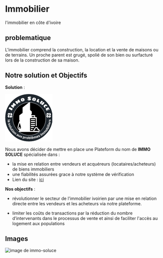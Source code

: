 # Immobilier

l'immobilier en côte d'ivoire

## problematique

L'immobilier comprend la construction, la location et la vente de maisons ou de terrains.
Un proche parent est grugé, spolié de son bien ou surfacturé lors de la construction de sa maison.

## Notre solution et Objectifs

**Solution** :

![image de immo-soluce](./src/assets/logo.png)

Nous avons décider de mettre en place une Plateform du nom de **IMMO SOLUCE** spécialisée dans :

- la mise en relation entre vendeurs et acquéreurs (locataires/acheteurs) de biens immobiliers
- une fiabilités assurées grace à notre système de vérification
- Lien du site : [ici](https://immo-soluce.web.app/)

**Nos objectifs** :

- révolutionner le secteur de l’immobilier ivoirien par une mise en relation directe entre les vendeurs et les acheteurs via notre plateforme.

- limiter les coûts de transactions par la réduction du nombre d’intervenants dans le processus de vente et ainsi de faciliter l'accès au logement aux populations

## Images

![image de immo-soluce](./data/immo-soluce.png)
